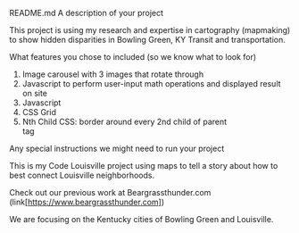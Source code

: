 README.md
A description of your project

This project is using my research and expertise in cartography (mapmaking) to show hidden disparities in Bowling Green, KY Transit and transportation.
 
What features you chose to included (so we know what to look for)

1. Image carousel with 3 images that rotate through
2. Javascript to perform user-input math operations and displayed result on site
3. Javascript 
4. CSS Grid
5. Nth Child CSS:   border around every 2nd child of parent <div> tag

Any special instructions we might need to run your project



This is my Code Louisville project using maps to tell a story about how to best connect Louisville neighborhoods. 

Check out our previous work at Beargrassthunder.com (link[https://www.beargrassthunder.com])


We are focusing on the Kentucky cities of Bowling Green and Louisville. 


